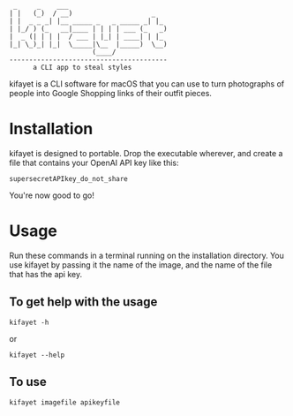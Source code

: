    
     _     _    ___                         
    | |   (_)  / __)                    _   
    | |  _ _ _| |__ _____ _   _ _____ _| |_ 
    | |_/ ) (_   __|____ | | | | ___ (_   _)
    |  _ (| | | |  / ___ | |_| | ____| | |_ 
    |_| \_)_| |_|  \_____|\__  |_____)  \__)
                         (____/             
    ----------------------------------------
          a CLI app to steal styles
                                          
kifayet is a CLI software for macOS that you can use to turn photographs of people into Google Shopping links of their outfit pieces.

# Installation
kifayet is designed to portable. Drop the executable wherever, and create a file that contains your OpenAI API key like this:
```
supersecretAPIkey_do_not_share
```
You're now good to go!
# Usage
Run these commands in a terminal running on the installation directory. You use kifayet by passing it the name of the image, and the name of the file that has the api key.
## To get help with the usage
```
kifayet -h
```
or
```
kifayet --help
```
## To use
```
kifayet imagefile apikeyfile
```
